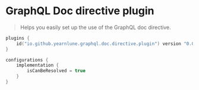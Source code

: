# GraphQL Doc directive plugin

> Helps you easily set up the use of the GraphQL doc directive.


```kotlin
plugins {
    id("io.github.yearnlune.graphql.doc.directive.plugin") version "0.0.6"
}

configurations {
    implementation {
        isCanBeResolved = true
    }
}
```
